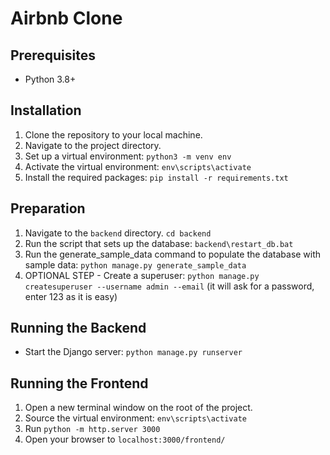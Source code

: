 # Airbnb Clone 


## Prerequisites

- Python 3.8+

## Installation

1. Clone the repository to your local machine.
2. Navigate to the project directory.
3. Set up a virtual environment: `python3 -m venv env`
4. Activate the virtual environment: `env\scripts\activate`
5. Install the required packages: `pip install -r requirements.txt`

## Preparation

1. Navigate to the `backend` directory. `cd backend`
2. Run the script that sets up the database: `backend\restart_db.bat` 
3. Run the generate_sample_data command to populate the database with sample data: `python manage.py generate_sample_data`
4. OPTIONAL STEP - Create a superuser: `python manage.py createsuperuser --username admin --email` (it will ask for a password, enter 123 as it is easy)

## Running the Backend
* Start the Django server: `python manage.py runserver`

## Running the Frontend
1. Open a new terminal window on the root of the project.
2. Source the virtual environment: `env\scripts\activate`
3. Run `python -m http.server 3000`
4. Open your browser to `localhost:3000/frontend/`

